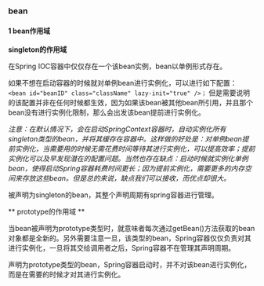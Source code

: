 ### bean
#### 1 bean作用域
**singleton的作用域**

在Spring IOC容器中仅仅存在一个该bean实例，bean以单例形式存在。

如果不想在启动容器的时候就对单例bean进行实例化，可以进行如下配置：
`<bean id="beanID" class="className" lazy-init="true" />；`
但是需要说明的该配置并非在任何时候都生效，因为如果该bean被其他bean所引用，并且那个bean没有进行实例化限制，那么会出发该bean提前进行实例化。

*注意：在默认情况下，会在启动SpringContext容器时，自动实例化所有singleton类型的bean，并将其缓存在容器中。这样做的好处是：对单例bean提前实例化，当需要用的时候无需花费时间等待其进行实例化，可以提高效率；提前实例化可以及早发现潜在的配置问题。当然也存在缺点：启动时候就实例化单例bean，使得启动Spring容器耗费时间更长；因为提前实例化，需要更多的内存空间来存放这些bean。但是总的来说，缺点我们可以接收，而优点却很大。*

被声明为singleton的bean，其整个声明周期有spring容器进行管理。

** prototype的作用域 **

当bean被声明为prototype类型时，就意味者每次通过getBean()方法获取的bean对象都是全新的。另外需要注意一旦，该类型的bean，Spring容器仅仅负责对其进行实例化，一旦将其交给调用者之后，Spring容器不在管理其声明周期。

声明为prototype类型的bean，Spring容器启动时，并不对该bean进行实例化，而是在需要的时候才对其进行实例化。
